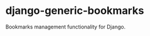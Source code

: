 django-generic-bookmarks
========================

  Bookmarks management functionality for Django.
